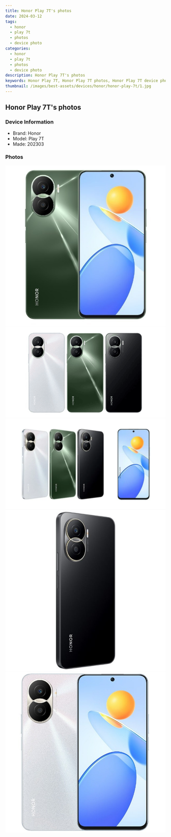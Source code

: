 ```yaml
---
title: Honor Play 7T's photos
date: 2024-03-12
tags: 
  - honor
  - play 7t
  - photos
  - device photo
categories: 
  - honor
  - play 7t
  - photos
  - device photo
description: Honor Play 7T's photos
keywords: Honor Play 7T, Honor Play 7T photos, Honor Play 7T device photo
thumbnail: /images/best-assets/devices/honor/honor-play-7t/1.jpg
---
```


## Honor Play 7T's photos

### Device Information

- Brand: Honor
- Model: Play 7T
- Made: 202303

### Photos

![/images/best-assets/devices/honor/honor-play-7t/1.jpg](/images/best-assets/devices/honor/honor-play-7t/1.jpg)
![/images/best-assets/devices/honor/honor-play-7t/2.jpg](/images/best-assets/devices/honor/honor-play-7t/2.jpg)
![/images/best-assets/devices/honor/honor-play-7t/3.jpg](/images/best-assets/devices/honor/honor-play-7t/3.jpg)
![/images/best-assets/devices/honor/honor-play-7t/4.jpg](/images/best-assets/devices/honor/honor-play-7t/4.jpg)
![/images/best-assets/devices/honor/honor-play-7t/5.jpg](/images/best-assets/devices/honor/honor-play-7t/5.jpg)
